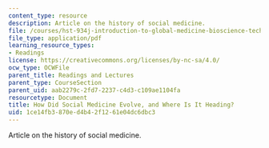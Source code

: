 ```yaml
---
content_type: resource
description: Article on the history of social medicine.
file: /courses/hst-934j-introduction-to-global-medicine-bioscience-technologies-disparities-strategies-spring-2010/1ce14fb3870ed4b42f1261e04dc6dbc3_MITHST_934JS10_ses2_socilm.pdf
file_type: application/pdf
learning_resource_types:
- Readings
license: https://creativecommons.org/licenses/by-nc-sa/4.0/
ocw_type: OCWFile
parent_title: Readings and Lectures
parent_type: CourseSection
parent_uid: aab2279c-2fd7-2237-c4d3-c109ae1104fa
resourcetype: Document
title: How Did Social Medicine Evolve, and Where Is It Heading?
uid: 1ce14fb3-870e-d4b4-2f12-61e04dc6dbc3
---
```

Article on the history of social medicine.